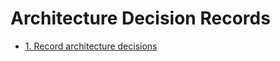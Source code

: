 # Architecture Decision Records

* [1. Record architecture decisions](0001-record-architecture-decisions.md)